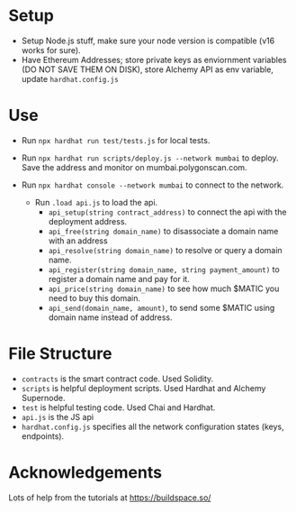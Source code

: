 # Setup

- Setup Node.js stuff, make sure your node version is compatible (v16 works for sure).
- Have Ethereum Addresses; store private keys as enviornment variables (DO NOT SAVE THEM ON DISK), store Alchemy API as env variable, update `hardhat.config.js`

# Use

- Run `npx hardhat run test/tests.js` for local tests.

- Run `npx hardhat run scripts/deploy.js --network mumbai` to deploy. Save the address and monitor on mumbai.polygonscan.com.

- Run `npx hardhat console --network mumbai` to connect to the network. 
    - Run `.load api.js` to load the api.
        - `api_setup(string contract_address)` to connect the api with the deployment address.
        - `api_free(string domain_name)` to disassociate a domain name with an address
        - `api_resolve(string domain_name)` to resolve or query a domain name.
        - `api_register(string domain_name, string payment_amount)` to register a domain name and pay for it.
        - `api_price(string domain_name)` to see how much $MATIC you need to buy this domain.
        - `api_send(domain_name, amount)`, to send some $MATIC using domain name instead of address.

# File Structure

- `contracts` is the smart contract code. Used Solidity.
- `scripts` is helpful deployment scripts. Used Hardhat and Alchemy Supernode.
- `test` is helpful testing code. Used Chai and Hardhat.
- `api.js` is the JS api
- `hardhat.config.js` specifies all the network configuration states (keys, endpoints).

# Acknowledgements

Lots of help from the tutorials at https://buildspace.so/